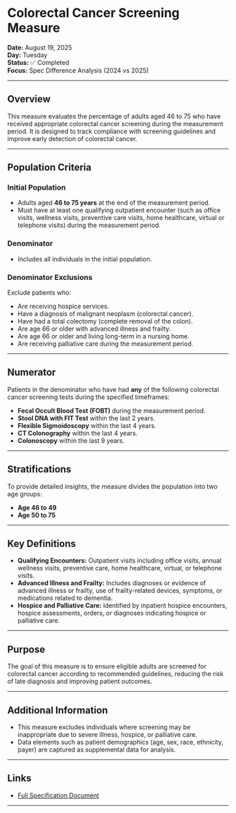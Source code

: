 # Colorectal Cancer Screening Measure

**Date:** August 19, 2025 <br>
**Day:** Tuesday <br>
**Status:** ✅ Completed <br>
**Focus:** Spec Difference Analysis (2024 vs 2025) <br>

---

## Overview

This measure evaluates the percentage of adults aged 46 to 75 who have received appropriate colorectal cancer screening during the measurement period. It is designed to track compliance with screening guidelines and improve early detection of colorectal cancer.

---

## Population Criteria

### Initial Population

* Adults aged **46 to 75 years** at the end of the measurement period.
* Must have at least one qualifying outpatient encounter (such as office visits, wellness visits, preventive care visits, home healthcare, virtual or telephone visits) during the measurement period.

### Denominator

* Includes all individuals in the initial population.

### Denominator Exclusions

Exclude patients who:

* Are receiving hospice services.
* Have a diagnosis of malignant neoplasm (colorectal cancer).
* Have had a total colectomy (complete removal of the colon).
* Are age 66 or older with advanced illness and frailty.
* Are age 66 or older and living long-term in a nursing home.
* Are receiving palliative care during the measurement period.

---

## Numerator

Patients in the denominator who have had **any** of the following colorectal cancer screening tests during the specified timeframes:

* **Fecal Occult Blood Test (FOBT)** during the measurement period.
* **Stool DNA with FIT Test** within the last 2 years.
* **Flexible Sigmoidoscopy** within the last 4 years.
* **CT Colonography** within the last 4 years.
* **Colonoscopy** within the last 9 years.

---

## Stratifications

To provide detailed insights, the measure divides the population into two age groups:

* **Age 46 to 49**
* **Age 50 to 75**

---

## Key Definitions

* **Qualifying Encounters:** Outpatient visits including office visits, annual wellness visits, preventive care, home healthcare, virtual, or telephone visits.
* **Advanced Illness and Frailty:** Includes diagnoses or evidence of advanced illness or frailty, use of frailty-related devices, symptoms, or medications related to dementia.
* **Hospice and Palliative Care:** Identified by inpatient hospice encounters, hospice assessments, orders, or diagnoses indicating hospice or palliative care.

---

## Purpose

The goal of this measure is to ensure eligible adults are screened for colorectal cancer according to recommended guidelines, reducing the risk of late diagnosis and improving patient outcomes.

---

## Additional Information

* This measure excludes individuals where screening may be inappropriate due to severe illness, hospice, or palliative care.
* Data elements such as patient demographics (age, sex, race, ethnicity, payer) are captured as supplemental data for analysis.

---

## Links

* [Full Specification Document](Week14/Day93-README.md)

---
